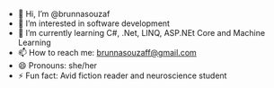 - 👋 Hi, I’m @brunnasouzaf
- 👀 I’m interested in software development
- 🌱 I’m currently learning C#, .Net, LINQ, ASP.NEt Core and Machine Learning
- 📫 How to reach me: brunnasouzaff@gmail.com
- 😄 Pronouns: she/her
- ⚡ Fun fact: Avid fiction reader and neuroscience student

<!---
brunnasouzaf/brunnasouzaf is a ✨ special ✨ repository because its `README.md` (this file) appears on your GitHub profile.
You can click the Preview link to take a look at your changes.
--->
